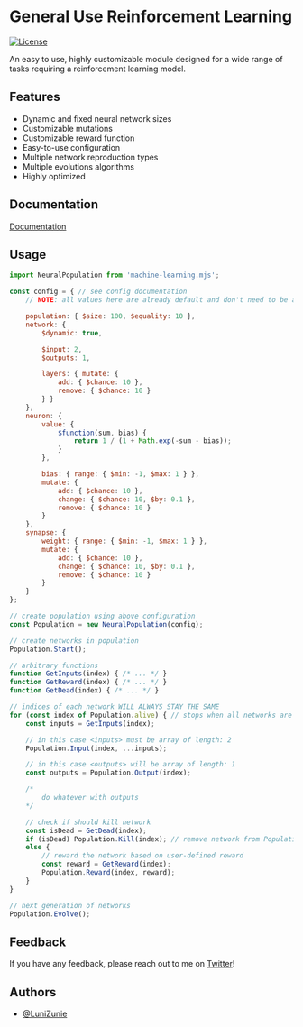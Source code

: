 
# General Use Reinforcement Learning

[![License](https://img.shields.io/badge/License-Apache%202.0-blue.svg)](https://opensource.org/licenses/Apache-2.0)

An easy to use, highly customizable module designed for a wide range of tasks requiring a reinforcement learning model.
## Features

- Dynamic and fixed neural network sizes
- Customizable mutations
- Customizable reward function
- Easy-to-use configuration
- Multiple network reproduction types
- Multiple evolutions algorithms
- Highly optimized
## Documentation

[Documentation](https://github.com/LuniZunie/machine-learning/wiki)
## Usage


```javascript
import NeuralPopulation from 'machine-learning.mjs';

const config = { // see config documentation
    // NOTE: all values here are already default and don't need to be added in usage

    population: { $size: 100, $equality: 10 },
    network: {
        $dynamic: true,

        $input: 2,
        $outputs: 1,

        layers: { mutate: {
            add: { $chance: 10 },
            remove: { $chance: 10 }
        } }
    },
    neuron: {
        value: {
            $function(sum, bias) {
                return 1 / (1 + Math.exp(-sum - bias));
            }
        },

        bias: { range: { $min: -1, $max: 1 } },
        mutate: {
            add: { $chance: 10 },
            change: { $chance: 10, $by: 0.1 },
            remove: { $chance: 10 }
        }
    },
    synapse: {
        weight: { range: { $min: -1, $max: 1 } },
        mutate: {
            add: { $chance: 10 },
            change: { $chance: 10, $by: 0.1 },
            remove: { $chance: 10 }
        }
    }
};

// create population using above configuration
const Population = new NeuralPopulation(config);

// create networks in population
Population.Start();

// arbitrary functions
function GetInputs(index) { /* ... */ }
function GetReward(index) { /* ... */ }
function GetDead(index) { /* ... */ }

// indices of each network WILL ALWAYS STAY THE SAME
for (const index of Population.alive) { // stops when all networks are dead
    const inputs = GetInputs(index);

    // in this case <inputs> must be array of length: 2
    Population.Input(index, ...inputs);

    // in this case <outputs> will be array of length: 1
    const outputs = Population.Output(index);

    /*
        do whatever with outputs
    */

    // check if should kill network
    const isDead = GetDead(index);
    if (isDead) Population.Kill(index); // remove network from Population.alive (until evolve)
    else {
        // reward the network based on user-defined reward
        const reward = GetReward(index);
        Population.Reward(index, reward);
    }
}

// next generation of networks
Population.Evolve();
```
## Feedback

If you have any feedback, please reach out to me on [Twitter](https://x.com/CedricHotopp)!
## Authors

- [@LuniZunie](https://www.github.com/LuniZunie)
